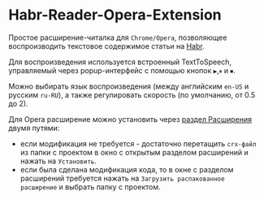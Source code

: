 # Habr-Reader-Opera-Extension
Простое расширение-читалка для `Chrome/Opera`, позволяющее воспроизводить текстовое содержимое статьи на [Habr](https://habr.com/).

Для воспроизведения используется встроенный TextToSpeech, управляемый через popup-интерфейс с помощью кнопок `▶`,`⏸` и `⏹`.

Можно выбирать язык воспроизведения (между английским `en-US` и русским `ru-RU`), а также регулировать скорость (по умолчанию, от 0.5 до 2). 

Для Opera расширение можно установить через [раздел Расширения](opera://extensions/) двумя путями:
- если модификация не требуется - достаточно перетащить `crx-файл` из папки с проектом в окно с открытым разделом расширений и нажать на `Установить`.
- если была сделана модификация кода, то в окне с разделом расширений требуется нажать на `Загрузить распакованное расширение` и выбрать папку с проектом.
